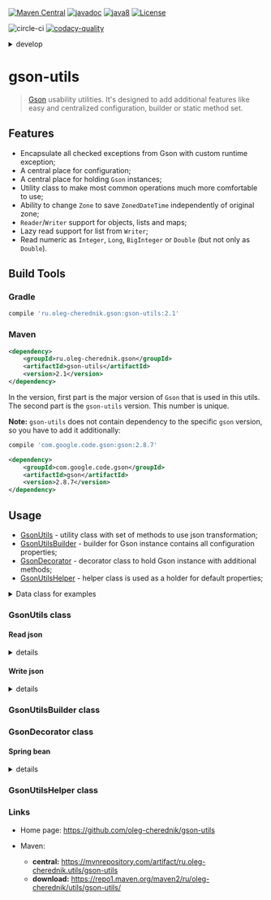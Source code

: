 [![Maven Central](https://maven-badges.herokuapp.com/maven-central/ru.oleg-cherednik.utils/gson-utils/badge.svg)](https://maven-badges.herokuapp.com/maven-central/ru.oleg-cherednik.utils/gson-utils)
[![javadoc](https://javadoc.io/badge2/ru.oleg-cherednik.utils/gson-utils/javadoc.svg)](https://javadoc.io/doc/ru.oleg-cherednik.utils/gson-utils)
[![java8](https://badgen.net/badge/java/8+/blue)](https://badgen.net/)
[![License](https://img.shields.io/badge/License-Apache%202.0-blue.svg)](http://www.apache.org/licenses/LICENSE-2.0.txt)

![circle-ci](https://circleci.com/gh/oleg-cherednik/gson-utils/tree/master.svg?style=shield)
[![codacy-quality](https://app.codacy.com/project/badge/Grade/ba0faab92b44432491376ee5d331a63e?branch=master)](https://app.codacy.com/gh/oleg-cherednik/gson-utils/dashboard?branch=master)

<details><summary>develop</summary>
<p>

[![circle-ci](https://circleci.com/gh/oleg-cherednik/gson-utils/tree/dev.svg?style=shield)](https://app.circleci.com/pipelines/github/oleg-cherednik/gson-utils)
[![codecov](https://codecov.io/gh/oleg-cherednik/gson-utils/branch/dev/graph/badge.svg?token=2wNFKJhR70)](https://codecov.io/gh/oleg-cherednik/gson-utils)
[![vulnerabilities](https://snyk.io/test/github/oleg-cherednik/gson-utils/badge.svg?targetFile=build.gradle)](https://snyk.io/test/github/oleg-cherednik/gson-utils?targetFile=build.gradle)
[![codacy-quality](https://app.codacy.com/project/badge/Grade/ba0faab92b44432491376ee5d331a63e?branch=dev)](https://app.codacy.com/gh/oleg-cherednik/gson-utils/dashboard?branch=dev)

</p>
</details>  

# gson-utils
> [Gson](https://github.com/google/gson) usability utilities. It's designed to
> add additional features like easy and centralized configuration, builder or static method set. 

## Features
*   Encapsulate all checked exceptions from Gson with custom runtime exception;
*   A central place for configuration;
*   A central place for holding `Gson` instances;
*   Utility class to make most common operations much more comfortable to use;
*   Ability to change `Zone` to save `ZonedDateTime` independently of original zone;
*   `Reader`/`Writer` support for objects, lists and maps;
*   Lazy read support for list from `Writer`;
*   Read numeric as `Integer`, `Long`, `BigInteger` or `Double` (but not only as `Double`). 

## Build Tools

### Gradle

```groovy
compile 'ru.oleg-cherednik.gson:gson-utils:2.1'
```

### Maven

```xml
<dependency>
    <groupId>ru.oleg-cherednik.gson</groupId>
    <artifactId>gson-utils</artifactId>
    <version>2.1</version>
</dependency>
```                                                    

In the version, first part is the major version of `Gson` that is used in this utils.
The second part is the `gson-utils` version. This number is unique.

**Note:** `gson-utils` does not contain dependency to the specific `gson` version, so you have to
add it additionally:

```groovy
compile 'com.google.code.gson:gson:2.8.7'
```
```xml
<dependency>
    <groupId>com.google.code.gson</groupId>
    <artifactId>gson</artifactId>
    <version>2.8.7</version>
</dependency>
```

## Usage 

*   [GsonUtils](#gsonutils-class) - utility class with set of methods to use json transformation;
*   [GsonUtilsBuilder](#gsonutilsbulder-class) - builder for Gson instance contains all configuration properties;
*   [GsonDecorator](#gsondecorator-class) - decorator class to hold Gson instance with additional methods;
*   [GsonUtilsHelper](#gsonutilshelper-class) - helper class is used as a holder for default properties;

<details><summary>Data class for examples</summary>
<p>

```java   
package ru.olegcherednik.utils.gson.data;

public class Data {

    private int intVal;
    private String strVal;

    public Date() {}

    public Data(int intValue, String strValue) {
        this.intValue = intValue;
        this.strValue = strValue;
    }

    public int getIntValue() {
        return intValue;
    }

    public String getStrVal() {
        return strValue;
    }

}
```

</p>
</details>

### GsonUtils class

#### Read json

<details><summary>details</summary>
<p>

##### Read json string to a custom object type (but not a collection)

```java
public class Snippet {

    public static Data jsonStringToObj() {
        String json = """
                      {
                        "intVal": 666,
                        "strVal": "omen"
                      }
                      """;
        return GsonUtils.readValue(json, Data.class);
    }
}
```

##### Read json string to a list of custom object type

```java
public class Snippet {

    public static List<Data> jsonStringToList() {
        String json = """
                      [
                          {
                              "intVal" : 555,
                              "strVal" : "victory"
                          },
                          {
                              "intVal" : 666,
                              "strVal" : "omen"
                          }
                      ]
                      """;
        return GsonUtils.readList(json, Data.class);
    }        

}
```

##### Read json string to a map with string as keys and map or primitive types as values

```java
public class Snippet {

    public static Map<String, ?> jsonStringToMap() {
        String json = """
                      {
                          "victory" : {
                              "intVal" : 555,
                              "strVal" : "victory"
                          },
                          "omen" : {
                              "intVal" : 666,
                              "strVal" : "omen"
                          }
                      }
                      """;
        return GsonUtils.readMap(json);
    }
                 
}
```
**Note:** `Map` values have either primitive type or `Map` or `List`.

##### Read json string to a map with string as keys and given type as value

```java
public class Snippet {

    public static Map<String, Data> jsonStringToMap() {
        String json = """
                      {
                          "victory" : {
                              "intVal" : 555,
                              "strVal" : "victory"
                          },
                          "omen" : {
                              "intVal" : 666,
                              "strVal" : "omen"
                          }
                      }
                      """;
        return GsonUtils.readMap(json, Data.class);
    }
                 
}
```

##### Read json string to a map with given type for key and value

```java
public class Snippet {

    public static Map<Integer, Data> jsonStringToMap() {
        String json = """
                      {
                          "1" : {
                              "intVal" : 555,
                              "strVal" : "victory"
                          },
                          "2" : {
                              "intVal" : 666,
                              "strVal" : "omen"
                          }
                      }
                      """;
        return GsonUtils.readMap(json, Integer.class, Data.class);
    }
                 
}
```

##### Read json from a reader to a custom object type (but not a collection)

```json                        
{
    "intVal" : 666,
    "strVal" : "omen"
}
```
```java
public class Snippet {

    public static Data readJsonFromFileToObj(File file) {
        try (Reader in = new FileReader(file)) {
            return GsonUtils.readValue(in, Data.class);
        }
    }
                 
}
```

##### Read json from a reader eager to a list of custom object type
```json                        
[
    {
        "intVal" : 555,
        "strVal" : "victory"
    },
    {
        "intVal" : 666,
        "strVal" : "omen"
    }
]
```
```java
public class Snippet {

    public static List<Data> readJsonEdgerFromFileToList(File file) {
        try (Reader in = new FileReader(file)) {
            return GsonUtils.readList(in, Data.class);
        }
    }
                 
}
```

##### Read json from a reader lazy to a list of custom object type

```json                        
[
    {
        "intVal" : 555,
        "strVal" : "victory"
    },
    {
        "intVal" : 666,
        "strVal" : "omen"
    }
]
```
```java
public class Snippet {

    public static List<Data> readJsonLazyFromFileToList(File file) {
        try (Reader in = new FileReader(file)) {
            List<Data> res = new ArrayList<>();
            Iterator<Data> it = GsonUtils.readListLazy(in, Data.class);
            
            while (it.hasNext())
                res.add(it.next());
            
            return res;
        }
    }
                 
}
```
##### Read json from a reader to a map with string as keys and map or primitive types as a values

```json                        
{
    "victory" : {
        "intVal" : 555,
        "strVal" : "victory"
    },
    "omen" : {
        "intVal" : 666,
        "strVal" : "omen"
    }
}
```
```java
public class Snippet {

    public static Map<String, ?> readJsonFromFileToMap(File file) {
        try (Reader in = new FileReader(file)) {
            return GsonUtils.readMap(in);
        }
    }
   
}
```
**Note:** `map` values have either primitive type or `Map` or `List`.

##### Read json from a reader to a map with string as keys and given type as a value

```json                        
{
    "victory" : {
        "intVal" : 555,
        "strVal" : "victory"
    },
    "omen" : {
        "intVal" : 666,
        "strVal" : "omen"
    }
}
```
```java
public class Snippet {

    public static Map<String, Data> readJsonFromFileToMap(File file) {
        try (Reader in = new FileReader(file)) {
            return GsonUtils.readMap(in, Data.class);
        }
    }
                 
}
```

##### Read json from a reader to a map with Integer as keys and given type as a value

```json                        
{
    "1" : {
        "intVal" : 555,
        "strVal" : "victory"
    },
    "2" : {
        "intVal" : 666,
        "strVal" : "omen"
    }
}
```
```java
public class Snippet {

    public static Map<Integer, Data> readJsonFromFileToMap(File file) {
        try (Reader in = new FileReader(file)) {
            return GsonUtils.readMap(in, Integer.class, Data.class);
        }
    }
                 
}
```

</p>
</details>

#### Write json

<details><summary>details</summary>
<p>

##### Write a custom object to json string

```java
public class Snippet {

    public static String objToJsonString() {
        Data data = new Data(555, "victory");
        return GsonUtils.writeValue(data);
    }
                 
}
```
```json
{"intVal":555,"strVal":"victory"}
```

##### Write a list to json string

```java
public class Snippet {

    public static String listToJsonString() {
        List<Data> data = List.of(new Data(555, "victory"), new Data(666, "omen"));
        return GsonUtils.writeValue(map);
    }
                 
}
```
```json
[{"intVal":555,"strVal":"victory"},{"intVal":666,"strVal":"omen"}]
```

##### Write a map to json string

```java
public class Snippet {

    public static String mapToJsonString() {
        Map<String, Data> data = Map.of(
                "victory", new Data(555, "victory"),
                "omen", new Data(666, "omen"));
        return GsonUtils.writeValue(data);
    }
                 
}
```
```json
{"victory":{"intVal":555,"strVal":"victory"},"omen":{"intVal":666,"strVal":"omen"}}
```

##### Write any object to pretty print json string

```java
public class Snippet {

    public static String mapToPrettyPrintJsonString() {
        Map<String, Data> data = Map.of(
                "victory", new Data(555, "victory"),
                "omen", new Data(666, "omen"));
        return GsonUtils.prettyPrint().writeValue(data);
    }
   
}
```
```json
{
  "victory": {
    "intVal": 555,
    "strVal": "victory"
  },
  "omen": {
    "intVal": 666,
    "strVal": "omen"
  }
}
```

</p>
</details>

### GsonUtilsBuilder class

### GsonDecorator class

#### Spring bean

<details><summary>details</summary>
<p>

#### Create gson bean based on the default configuration

`GsonUtilsHelper` class contains *default gson configuration*. This configuration
can be used to create gson bean:

```java
@Configuration
public class AppConfig {

    @Bean
    public GsonDecorator gsonDecorator() {
        return GsonUtilsHelper.createGsonDecorator();
    }

}
```

#### Create gson bean based on the custom configuration

To customize gson configuration, a new instance of `GsonUtilsBuilder` should be
created and configured. And then this instance should be used to create `GsonDecorator`.

```java
@Configuration
public class AppConfig {

    @Bean
    public GsonUtilsBuilder gsonUtilsBuilder() {
        // customize Gson here
        return new GsonUtilsBuilder();
    }

    @Bean
    public GsonDecorator gsonDecorator(GsonUtilsBuilder gsonUtilsBuilder) {
        return GsonUtilsHelper.createGsonDecorator(gsonUtilsBuilder);
    }

}
```

### Using of gson bean

A new `GsonDecorator` should be used to work with json instead of using a `Gson` instance. 

```java
@Service
public class SpringBootService {

    @Autowired
    private GsonDecorator gson;

    public String toJson(Data data) {
        return gson.writeValue(data);
    }

    public Data fromJson(String json) {
        return gson.readValue(json, Data.class);
    }

}
```

</p>
</details>

### GsonUtilsHelper class

### Links

*   Home page: https://github.com/oleg-cherednik/gson-utils

*   Maven:
    *   **central:** https://mvnrepository.com/artifact/ru.oleg-cherednik.utils/gson-utils
    *   **download:** https://repo1.maven.org/maven2/ru/oleg-cherednik/utils/gson-utils/
   
